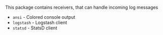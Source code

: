 This package contains receivers, that can handle incoming log messages

* `ansi` - Colored console output
* `logstash` - Logstash client
* `statsd` - StatsD client